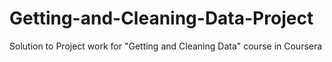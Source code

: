 # Getting-and-Cleaning-Data-Project
Solution to Project work for "Getting and Cleaning Data" course in Coursera
